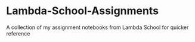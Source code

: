 # Lambda-School-Assignments
A collection of my assignment notebooks from Lambda School for quicker reference
